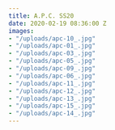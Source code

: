 ```yaml
---
title: A.P.C. SS20
date: 2020-02-19 08:36:00 Z
images:
- "/uploads/apc-10_.jpg"
- "/uploads/apc-01_.jpg"
- "/uploads/apc-03_.jpg"
- "/uploads/apc-05_.jpg"
- "/uploads/apc-09_.jpg"
- "/uploads/apc-06_.jpg"
- "/uploads/apc-11_.jpg"
- "/uploads/apc-12_.jpg"
- "/uploads/apc-13_.jpg"
- "/uploads/apc-15_.jpg"
- "/uploads/apc-14_.jpg"
---
```


